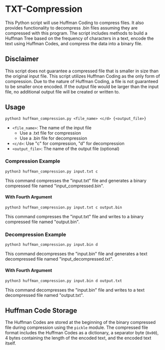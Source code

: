# TXT-Compression

This Python script will use Huffman Coding to compress files. It also provides functionality to decompress .bin files assuming they are compressed with this program. The script includes methods to build a Huffman Tree based on the frequency of characters in a text, encode the text using Huffman Codes, and compress the data into a binary file.

## Disclaimer

This script does not guarantee a compressed file that is smaller in size than the original input file. This script utilizes Huffman Coding as the only form of compression. Due to the nature of Huffman Coding, a file is not guaranteed to be smaller once encoded. If the output file would be larger than the input file, no additional output file will be created or written to.

## Usage

    python3 huffman_compression.py <file_name> <c/d> {<output_file>}

- `<file_name>`: The name of the input file
  - Use a .txt file for compression
  - Use a .bin file for decompression
- `<c/d>`: Use "c" for compression, "d" for decompression
- `<output_file>`: The name of the output file (optional)

### Compression Example

    python3 huffman_compression.py input.txt c

This command compresses the "input.txt" file and generates a binary compressed file named "input_compressed.bin".

#### With Fourth Argument

    python3 huffman_compression.py input.txt c output.bin

This command compresses the "input.txt" file and writes to a binary compressed file named "output.bin".

### Decompression Example

    python3 huffman_compression.py input.bin d

This command decompresses the "input.bin" file and generates a text decompressed file named "input_decompressed.txt".

#### With Fourth Argument

    python3 huffman_compression.py input.bin d output.txt

This command decompresses the "input.bin" file and writes to a text decompressed file named "output.txt".

## Huffman Code Storage

The Huffman Codes are stored at the beginning of the binary compressed file during compression using the `pickle` module. The compressed file format includes the Huffman Codes as a dictionary, a separator byte (`0x00`), 4 bytes containing the length of the encoded text, and the encoded text itself.